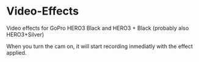 Video-Effects
=============

Video effects for GoPro HERO3 Black and HERO3 + Black (probably also HERO3+Silver)

When you turn the cam on, it will start recording inmediatly with the effect applied.
